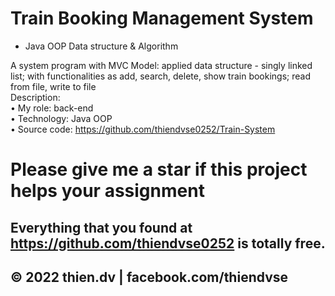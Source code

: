 # Train Booking Management System
* Java OOP Data structure & Algorithm

A system program with MVC Model: applied data structure - singly linked list; with functionalities as add, search, delete, show train bookings; read from file, write to file <br>
Description: <br>
• My role: back-end<br>
• Technology: Java OOP<br>
• Source code: https://github.com/thiendvse0252/Train-System

# Please give me a star if this project helps your assignment

## Everything that you found at https://github.com/thiendvse0252 is totally free. 
## © 2022 thien.dv | facebook.com/thiendvse

 
